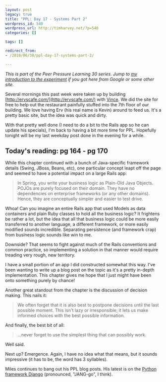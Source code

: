 ```yaml
---
layout: post
legacy: true
title: "PPL: Day 17 - Systems Part 2"
wordpress_id: 540
wordpress_url: http://timharvey.net/?p=540
categories: []

tags: []

redirect_from:
- /2010/06/30/ppl-day-17-systems-part-2/

---
```

_This is part of the Peer Pressure Learning 30 series. Jump to [my introduction to the experiment](/2010/06/11/peer-pressure-learning-experiment/) if you got here from Google or some other site._

Several mornings this past week were taken up by building [http://ervscafe.com/](http://ervscafe.com/) with [Vince](http://twitter.com/vincefrancesi). We did the site for free to help out the restaurant painfully stuffed into the 7th floor of our building. We love having Erv (his real name is Kevin) around to feed us. It's a pretty basic site, but the idea was quick and dirty.

With that pretty well done (I need to do a bit to the Rails app so he can update his specials), I'm back to having a bit more time for PPL. Hopefully tonight will be my last weekday post done in the evening for a while.

## Today's reading: pg 164 - pg 170

While this chapter continued with a bunch of Java-specific framework details (Swing, JBoss, Beans, etc), one particular concept leapt off the page and seemed to have a potential impact on a large Rails app:

> In Spring, you write your business logic as Plain-Old Java Objects. POJOs are purely focused on their domain. They have no dependencies on enterprise frameworks (or any other domains). Hence, they are conceptually simpler and easier to test drive.

Whoa! Can you imagine an entire Rails app that used Models as data containers and plain Ruby classes to hold all the business logic? It frightens be rather a lot, but the idea that all that business logic could be more easily transferred to another language, a different framework, or more easily modified sounds incredible. Separating persistence (and framework crap) from business logic sounds like win to me.

Downside? That seems to fight against much of the Rails conventions and common practice, so implementing a solution in that manner would require treading very rough, new territory.

I have a small portion of an app I did constructed somewhat this way. I've been wanting to write up a blog post on the topic as it's a pretty in-depth implementation. This chapter gives me hope that I just might have been onto something purely by chance!

Another great standout from the chapter is the discussion of decision making. This nails it:

> We often forget that it is also best to postpone decisions until the last possible moment. This isn't lazy or irresponsible; it lets us make informed choices with the best possible information.

And finally, the best bit of all:

> ...never forget to use the simplest thing that can possibly work.

Well said.

Next up? Emergence. Again, I have no idea what that means, but it sounds impressive (it has to be, the word has 3 syllables).

Miles continues to bang out his PPL blog posts. His latest is on the [Python framework Django](http://mileszs.com/blog/2010/06/29/ppl30-day-16-django.html) (pronounced, "JANG-go", I think).
